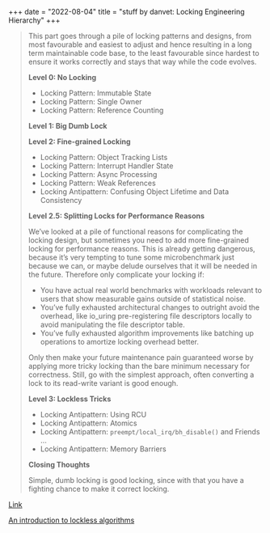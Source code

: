 +++
date = "2022-08-04"
title = "stuff by danvet: Locking Engineering Hierarchy"
+++

> This part goes through a pile of locking patterns and designs, from most favourable and easiest to adjust and hence resulting in a long term maintainable code base, to the least favourable since hardest to ensure it works correctly and stays that way while the code evolves.
>
> **Level 0: No Locking**
>
> * Locking Pattern: Immutable State
> * Locking Pattern: Single Owner
> * Locking Pattern: Reference Counting
>
> **Level 1: Big Dumb Lock**
>
> **Level 2: Fine-grained Locking**
>
> * Locking Pattern: Object Tracking Lists
> * Locking Pattern: Interrupt Handler State
> * Locking Pattern: Async Processing
> * Locking Pattern: Weak References
> * Locking Antipattern: Confusing Object Lifetime and Data Consistency
>
> **Level 2.5: Splitting Locks for Performance Reasons**
>
> We’ve looked at a pile of functional reasons for complicating the locking design, but sometimes you need to add more fine-grained locking for performance reasons. This is already getting dangerous, because it’s very tempting to tune some microbenchmark just because we can, or maybe delude ourselves that it will be needed in the future. Therefore only complicate your locking if:
>
> * You have actual real world benchmarks with workloads relevant to users that show measurable gains outside of statistical noise.
> * You’ve fully exhausted architectural changes to outright avoid the overhead, like io_uring pre-registering file descriptors locally to avoid manipulating the file descriptor table.
> * You’ve fully exhausted algorithm improvements like batching up operations to amortize locking overhead better.
>
> Only then make your future maintenance pain guaranteed worse by applying more tricky locking than the bare minimum necessary for correctness. Still, go with the simplest approach, often converting a lock to its read-write variant is good enough.
>
> **Level 3: Lockless Tricks**
>
> * Locking Antipattern: Using RCU
> * Locking Antipattern: Atomics
> * Locking Antipattern: `preempt/local_irq/bh_disable()` and Friends …
> * Locking Antipattern: Memory Barriers
>
> **Closing Thoughts**
>
> Simple, dumb locking is good locking, since with that you have a fighting chance to make it correct locking.

[Link](https://blog.ffwll.ch/2022/08/locking-hierarchy.html)

[An introduction to lockless algorithms](https://lwn.net/Articles/844224/)
